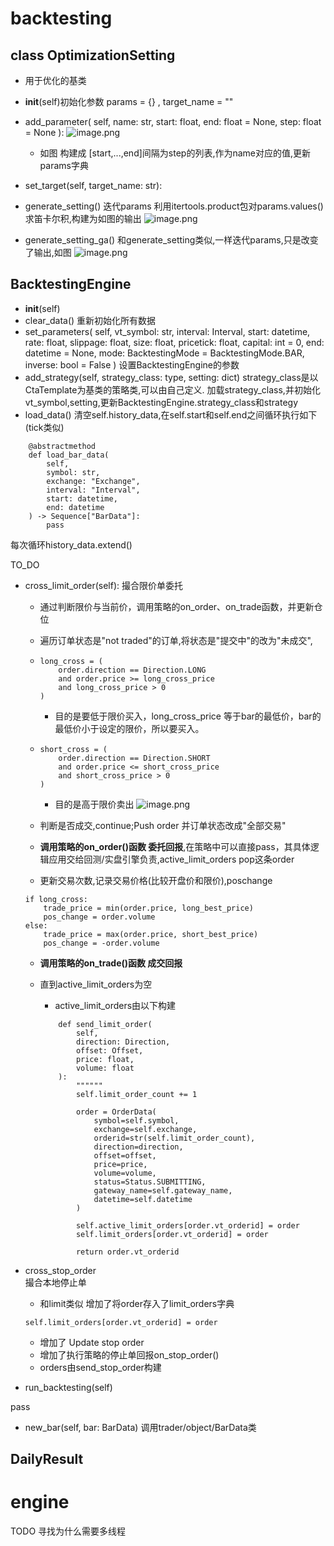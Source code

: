 # backtesting

## class OptimizationSetting
* 用于优化的基类
* __init__(self)初始化参数
    params = {} , target_name = ""
*  add_parameter(
        self, name: str, start: float, end: float = None, step: float = None
    ):
![image.png](https://upload-images.jianshu.io/upload_images/2792688-d1e9439c4caf8e67.png?imageMogr2/auto-orient/strip%7CimageView2/2/w/1240)
    * 如图 构建成
        [start,...,end]间隔为step的列表,作为name对应的值,更新params字典
        
* set_target(self, target_name: str):
* generate_setting() 
迭代params 利用itertools.product包对params.values()求笛卡尔积,构建为如图的输出
![image.png](https://upload-images.jianshu.io/upload_images/2792688-41a54ce494482af1.png?imageMogr2/auto-orient/strip%7CimageView2/2/w/1240)
* generate_setting_ga()
和generate_setting类似,一样迭代params,只是改变了输出,如图
![image.png](https://upload-images.jianshu.io/upload_images/2792688-22a9ba4ef4fc1760.png?imageMogr2/auto-orient/strip%7CimageView2/2/w/1240)

## BacktestingEngine
* __init__(self)
* clear_data() 重新初始化所有数据
* set_parameters(
    self,
    vt_symbol: str,
    interval: Interval,
    start: datetime,
    rate: float,
    slippage: float,
    size: float,
    pricetick: float,
    capital: int = 0,
    end: datetime = None,
    mode: BacktestingMode = BacktestingMode.BAR,
    inverse: bool = False
    )
    设置BacktestingEngine的参数
* add_strategy(self, strategy_class: type, setting: dict)
strategy_class是以CtaTemplate为基类的策略类,可以由自己定义.
加载strategy_class,并初始化vt_symbol,setting,更新BacktestingEngine.strategy_class和strategy
* load_data()
清空self.history_data,在self.start和self.end之间循环执行如下(tick类似)
```
    @abstractmethod
    def load_bar_data(
        self,
        symbol: str,
        exchange: "Exchange",
        interval: "Interval",
        start: datetime,
        end: datetime
    ) -> Sequence["BarData"]:
        pass
```
每次循环history_data.extend()

TO_DO

* cross_limit_order(self):
撮合限价单委托
    * 通过判断限价与当前价，调用策略的on_order、on_trade函数，并更新仓位
    * 遍历订单状态是"not traded"的订单,将状态是"提交中"的改为"未成交",
    *              
        ```
        long_cross = (
            order.direction == Direction.LONG
            and order.price >= long_cross_price
            and long_cross_price > 0
        )
        ```
        * 目的是要低于限价买入，long_cross_price 等于bar的最低价，bar的最低价小于设定的限价，所以要买入。
    * 
        ```
        short_cross = (
            order.direction == Direction.SHORT
            and order.price <= short_cross_price
            and short_cross_price > 0
        )
        ```
        * 目的是高于限价卖出
        ![image.png](https://upload-images.jianshu.io/upload_images/2792688-93505265667f38e0.png?imageMogr2/auto-orient/strip%7CimageView2/2/w/1240)

    *
        判断是否成交,continue;Push order 并订单状态改成"全部交易" 
    * **调用策略的on_order()函数 委托回报**,在策略中可以直接pass，其具体逻辑应用交给回测/实盘引擎负责,active_limit_orders pop这条order
    * 更新交易次数,记录交易价格(比较开盘价和限价),poschange
    ```
    if long_cross:
        trade_price = min(order.price, long_best_price)
        pos_change = order.volume
    else:
        trade_price = max(order.price, short_best_price)
        pos_change = -order.volume
    ```
    * **调用策略的on_trade()函数 成交回报** 
    * 直到active_limit_orders为空

        * active_limit_orders由以下构建 
        ```
            def send_limit_order(
                self,
                direction: Direction,
                offset: Offset,
                price: float,
                volume: float
            ):
                """"""
                self.limit_order_count += 1

                order = OrderData(
                    symbol=self.symbol,
                    exchange=self.exchange,
                    orderid=str(self.limit_order_count),
                    direction=direction,
                    offset=offset,
                    price=price,
                    volume=volume,
                    status=Status.SUBMITTING,
                    gateway_name=self.gateway_name,
                    datetime=self.datetime
                )

                self.active_limit_orders[order.vt_orderid] = order
                self.limit_orders[order.vt_orderid] = order

                return order.vt_orderid
        ```


* cross_stop_order  
撮合本地停止单
    * 和limit类似 增加了将order存入了limit_orders字典
    ```
    self.limit_orders[order.vt_orderid] = order
    ```
    * 增加了 Update stop order
    * 增加了执行策略的停止单回报on_stop_order()
    * orders由send_stop_order构建





* run_backtesting(self)

pass



* new_bar(self, bar: BarData)
调用trader/object/BarData类



## DailyResult












# engine

TODO 寻找为什么需要多线程 